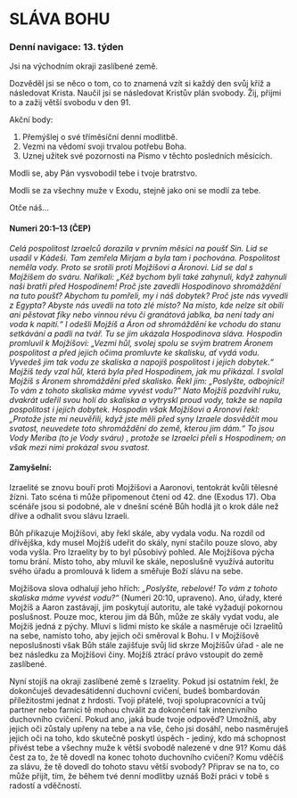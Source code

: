# SLÁVA BOHU

### Denní navigace: 13. týden

Jsi na východním okraji zaslíbené země.

Dozvěděl jsi se něco o tom, co to znamená vzít si každý den svůj kříž a následovat Krista. Naučil jsi se následovat Kristův plán svobody. Žij, přijmi to a zažij větší svobodu v den 91.

Akční body:
1. Přemýšlej o své tříměsíční denní modlitbě.
2. Vezmi na vědomí svoji trvalou potřebu Boha.
3. Uznej užitek své pozornosti na Písmo v těchto posledních měsících.

Modli se, aby Pán vysvobodil tebe i tvoje bratrstvo.

Modli se za všechny muže v Exodu, stejně jako oni se modlí za tebe.

Otče náš...

#### Numeri 20:1–13 (ČEP)
*Celá pospolitost Izraelců dorazila v prvním měsíci na poušť Sin. Lid se usadil v Kádeši. Tam zemřela Mirjam a byla tam i pochována. Pospolitost neměla vody. Proto se srotili proti Mojžíšovi a Áronovi. Lid se dal s Mojžíšem do sváru. Naříkali: „Kéž bychom byli také zahynuli, když zahynuli naši bratří před Hospodinem! Proč jste zavedli Hospodinovo shromáždění na tuto poušť? Abychom tu pomřeli, my i náš dobytek? Proč jste nás vyvedli z Egypta? Abyste nás uvedli na toto zlé místo? Na místo, kde nelze sít obilí ani pěstovat fíky nebo vinnou révu či granátová jablka, ba není tady ani voda k napití.“ I odešli Mojžíš a Áron od shromáždění ke vchodu do stanu setkávání a padli na tvář. Tu se jim ukázala Hospodinova sláva. Hospodin promluvil k Mojžíšovi: „Vezmi hůl, svolej spolu se svým bratrem Áronem pospolitost a před jejich očima promluvte ke skalisku, ať vydá vodu. Vyvedeš jim tak vodu ze skaliska a napojíš pospolitost i jejich dobytek.“ Mojžíš tedy vzal hůl, která byla před Hospodinem, jak mu přikázal. I svolal Mojžíš s Áronem shromáždění před skalisko. Řekl jim: „Poslyšte, odbojníci! To vám z tohoto skaliska máme vyvést vodu?“ Nato Mojžíš pozdvihl ruku, dvakrát udeřil svou holí do skaliska a vytryskl proud vody, takže se napila pospolitost i jejich dobytek. Hospodin však Mojžíšovi a Áronovi řekl: „Protože jste mi neuvěřili, když jste měli před syny Izraele dosvědčit mou svatost, neuvedete toto shromáždění do země, kterou jim dám.“ To jsou Vody Meriba (to je Vody sváru) , protože se Izraelci přeli s Hospodinem; on však mezi nimi prokázal svou svatost.*

#### Zamyšelní:
Izraelité se znovu bouří proti Mojžíšovi a Aaronovi, tentokrát kvůli tělesné žízni. Tato scéna ti může připomenout čtení od 42. dne (Exodus 17). Oba scénáře jsou si podobné, ale v dnešní scéně Bůh hodlá jít o krok dále než dříve a odhalit svou slávu Izraeli.

Bůh přikazuje Mojžíšovi, aby řekl skále, aby vydala vodu. Na rozdíl od dřívějška, kdy musel Mojžíš udeřit do skály, nyní stačilo pouze slovo, aby voda vyšla. Pro Izraelity by to byl působivý pohled. Ale Mojžíšova pýcha tomu brání. Místo toho, aby mluvil ke skále, neposlušně využívá autoritu svého úřadu a promlouvá k lidem a směřuje Boží slávu na sebe.

Mojžíšova slova odhalují jeho hřích: *„Poslyšte, rebelové! To vám z tohoto skaliska máme vyvést vodu?“* (Numeri 20:10, upraveno). Ano, úřady, které Mojžíš a Aaron zastávají, jim poskytují autoritu, ale také vyžadují pokornou poslušnost. Pouze moc, kterou jim dá Bůh, může ze skály vydat vodu, ale Mojžíš jedná z pýchy. Mluví s lidmi místo ke skále a nasměruje oči Izraelitů na sebe, namísto toho, aby jejich oči směroval k Bohu. I v Mojžíšově neposlušnosti však Bůh stále zajišťuje svůj lid skrze Mojžíšův úřad - ale ne bez následku za Mojžíšovi činy. Mojžíš ztrácí právo vstoupit do země zaslíbené.

Nyní stojíš na okraji zaslíbené země s Izraelity. Pokud jsi ostatním řekl, že dokončuješ devadesátidenní duchovní cvičení, budeš bombardován příležitostmi jednat z hrdosti. Tvoji přátelé, tvoji spolupracovníci a tvůj partner nebo farníci tě mohou chválit za dokončení tak intenzivního duchovního cvičení. Pokud ano, jaká bude tvoje odpověď? Umožníš, aby jejich oči zůstaly upřeny na tebe a na vše, čeho jsi dosáhl, nebo nasměruješ jejich oči na toho, kdo skutečně poskytl úspěch - jediný, kdo má schopnost přivést tebe a všechny muže k větší svobodě nalezené v dne 91? Komu dáš čest za to, že tě dovedl na konec tohoto duchovního cvičení? Komu vděčíš za slávu, že tě dovedl do tohoto stavu větší svobody? Připrav se na to, co může přijít, tím, že během tvé denní modlitby uznáš Boží práci v tobě s radostí a vděčností.
